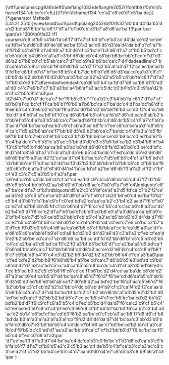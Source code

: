 {\rtf1\ansi\ansicpg936\deff0\deflang1033\deflangfe2052{\fonttbl{\f0\fnil\fcharset134 \'cb\'ce\'cc\'e5;}{\f1\fnil\fcharset134 \'ce\'a2\'c8\'ed\'d1\'c5\'ba\'da;}}
{\*\generator Msftedit 5.41.21.2510;}\viewkind4\uc1\pard\qc\lang2052\b\f0\fs32\'d0\'b4\'d4\'da\'b5\'da\'d2\'bb\'b8\'f6\'bb\'fa\'c6\'f7\'d1\'a7\'cf\'b0\'cb\'e3\'b7\'a8\'d6\'ae\'ba\'f3\par
\par
\pard\ri-1300\b0\fs22    \f1  coursera\'c9\'cf\'b5\'c4\'bb\'fa\'c6\'f7\'d1\'a7\'cf\'b0\'bf\'ce\'b3\'cc\'d4\'da\'ce\'d2\'ce\'de\'ca\'fd\'b4\'ce\'d6\'d8\'d0\'de\'d6\'ae\'ba\'f3\'a3\'ac\'d6\'d5\'d3\'da\'d4\'da\'bd\'b1\'d1\'a7\'bd\'f0\'b5\'c4\'b8\'f8\'c1\'a6\'d6\'a7\'b3\'d6\'cf\'c2\'bc\'e1\'b3\'d6\'d1\'a7\'cf\'b0\'b5\'bd\'c1\'cb\'b5\'da\'cb\'c4\'d6\'dc\'a1\'a3\'c3\'bf\'d6\'dc\'cb\'e4\'c8\'bb\'b6\'bc\'bb\'e1\'cd\'cf\'d1\'d3\'d6\'a2\'b7\'b8\'c0\'c1\'b5\'ab\'ca\'c7\'d7\'dc\'b9\'e9\'b6\'bc\'ca\'c7\'d4\'dadeadline\'c7\'b0\'cd\'ea\'b3\'c9\'c1\'cb\'cb\'f9\'d3\'d0\'b5\'c4\'d7\'f7\'d2\'b5\'a1\'a3\'d7\'f2\'cc\'ec\'be\'ad\'b9\'fd\'bc\'e8\'bf\'e0\'d7\'bf\'be\'f8\'b5\'c4\'b7\'dc\'b6\'b7\'d6\'d5\'d3\'da\'cd\'ea\'b3\'c9\'c1\'cb\'b5\'da\'d2\'bb\'b8\'f6\'d3\'d0\'ca\'b5\'bc\'ca\'d2\'e2\'d2\'e5\'b5\'c4\'bb\'fa\'c6\'f7\'d1\'a7\'cf\'b0\'cb\'e3\'b7\'a8\emdash\emdash\'ca\'d6\'d0\'b4\'ca\'fd\'d7\'d6\'ca\'b6\'b1\'f0\'a3\'a1\'d0\'c4\'c7\'e9\'b7\'c7\'b3\'a3\'bc\'a4\'b6\'af\'a3\'ac\'c5\'dc\'c0\'b4\'b5\'c3\'c9\'aa\'d2\'bb\'cf\'c2\'b0\'c9\'a1\'a3\par
    \'d2\'d4\'c7\'b0\'d7\'dc\'ca\'c7\'be\'f5\'b5\'c3\'cf\'f1\'ca\'b2\'c3\'b4\'bb\'fa\'c6\'f7\'d1\'a7\'cf\'b0\'b0\'a1\'cd\'bc\'cf\'f1\'ca\'b6\'b1\'f0\'b0\'a1\'b6\'bc\'ca\'c7\'ba\'dc\'c4\'d1\'ba\'dc\'b8\'df\'c9\'ee\'b5\'c4\'cd\'e6\'d2\'e2\'b6\'f9\'a3\'ac\'d0\'b4\'d2\'bb\'b8\'f6\'b3\'cc\'d0\'f2\'c4\'dc\'b9\'bb\'d7\'d4\'b6\'af\'ca\'b6\'b1\'f0\'ca\'d6\'d0\'b4\'b5\'c4\'ca\'fd\'d7\'d6\'cd\'ea\'c8\'ab\'b2\'bb\'bb\'e1\'b5\'c4\'a1\'a3\'b5\'ab\'ca\'c7\'be\'ad\'b9\'fd\'cb\'c4\'d6\'dc\'b5\'c4\'d1\'a7\'cf\'b0\'a3\'ac\'d7\'d4\'bc\'ba\'cd\'ea\'b3\'c9\'c1\'cb\'a3\'ac\'b8\'fc\'c1\'ee\'c8\'cb\'be\'aa\'d1\'c8\'b5\'c4\'ca\'c7\'d5\'e2\'b6\'ab\'ce\'f7\'bb\'b9\'d5\'e6\'b2\'bb\'ca\'c7\'ba\'dc\'c4\'d1\'a3\'a1\'d5\'fb\'b8\'f6\'b4\'fa\'c2\'eb\'c0\'ef\'b5\'c4\'c3\'bf\'d2\'bb\'b6\'ce\'ce\'d2\'b6\'bc\'c0\'ed\'bd\'e2\'b5\'c4\'ba\'dc\'c7\'e5\'b3\'fe\'a3\'ac\'c3\'bb\'d3\'d0\'d3\'c3\'b5\'bd\'ca\'b2\'c3\'b4\'b8\'df\'b4\'f3\'c9\'cf\'b5\'c4\'d6\'aa\'ca\'b6\'a3\'ac\'b8\'df\'d6\'d0\'c9\'fa\'d3\'a6\'b8\'c3\'be\'cd\'bf\'c9\'d2\'d4\'c8\'a5\'d1\'a7\'c1\'cb\'a1\'a3\'d5\'e6\'b5\'c4\'ba\'dc\'cf\'ed\'ca\'dc\'d5\'e2\'d6\'d6\'b8\'d0\'be\'f5\'a3\'ac\'d2\'f2\'ce\'aa\'d7\'d4\'bc\'ba\'ca\'c7\'d5\'e6\'b5\'c4\'d1\'a7\'b5\'bd\'c1\'cb\'b6\'ab\'ce\'f7\'a3\'ac\'d2\'d4\'ba\'f3\'d2\'b2\'b2\'bb\'bb\'e1\'b1\'bb\'c8\'cb\'cf\'b9\'ba\'f6\'d3\'c6\'c1\'cb\'a1\'a3\'cf\'df\'d0\'d4\'b4\'fa\'ca\'fd\'a1\'a2\'be\'d8\'d5\'f3\'a1\'a2\'cf\'f2\'c1\'bf\'c4\'e3\'c3\'c7\'c5\'a3\'b5\'c4\'a3\'a1\par
    \'c6\'e4\'ca\'b5\'c4\'dc\'b6\'c0\'c1\'a2\'cd\'ea\'b3\'c9\'cb\'c4\'d6\'dc\'b5\'c4\'d7\'f7\'d2\'b5\'d5\'e6\'b5\'c4\'bb\'b9\'d2\'aa\'b8\'d0\'d0\'bb\'d6\'ae\'c7\'b0\'d1\'a7\'b5\'c4\ldblquote\'c8\'e7\'ba\'ce\'d1\'a7\'cf\'b0\rdblquote\'d5\'e2\'c3\'c5\'bf\'ce\'a1\'a3\'d5\'fd\'ca\'c7\'d2\'f2\'ce\'aa\'d5\'e2\'c3\'c5\'bf\'ce\'ce\'d2\'d4\'d9\'d1\'a7\'cf\'b0\'c1\'cb20\'b6\'e0\'c4\'ea\'ba\'f3\'b2\'c5\'b4\'d3\'b8\'fc\'b1\'be\'c9\'cf\'c0\'ed\'bd\'e2\'ce\'aa\'ca\'b2\'c3\'b4\'d2\'aa\'d7\'f6\'cf\'b0\'cc\'e2\'a1\'a3\'b6\'cb\'d5\'fd\'c1\'cb\'b6\'d4\'d7\'f6\'cc\'e2\'b5\'c4\'cc\'ac\'b6\'c8\'a3\'ac\'d2\'b2\'b4\'d3\'d7\'f6\'cc\'e2\'d1\'a7\'b5\'bd\'c1\'cb\'d0\'ed\'b6\'e0\'a1\'a3\'d6\'aa\'ca\'b6\'b9\'e2\'bf\'b4\'ca\'c7\'d5\'c6\'ce\'d5\'b2\'bb\'c1\'cb\'b5\'c4\'a3\'ac\'d6\'bb\'d3\'d0\'d4\'da\'d7\'f6\'cc\'e2\'b5\'c4\'b9\'fd\'b3\'cc\'d6\'d0\'b2\'c5\'bf\'c9\'d2\'d4\'c0\'ed\'c7\'e5\'cb\'bc\'c2\'b7\'b0\'d1\'cb\'f9\'d3\'d0\'b5\'c4\'d6\'aa\'ca\'b6\'b5\'e3\'cf\'fb\'bb\'af\'ce\'fc\'ca\'d5\'a3\'ac\'d7\'ee\'d6\'d5\'c8\'da\'bb\'e1\'b9\'e1\'cd\'a8\'bc\'d3\'d2\'d4\'d3\'a6\'d3\'c3\'a1\'a3\'cf\'eb\'cf\'eb\'d5\'e2\'b2\'bb\'be\'cd\'ca\'c7\'cb\'d8\'d6\'ca\'bd\'cc\'d3\'fd\'d2\'bb\'d6\'b1\'c5\'c5\'b3\'e2\'b5\'c4\'cc\'e2\'ba\'a3\'d5\'bd\'ca\'f5\'c2\'f0\'a3\'bf\'b5\'bd\'b5\'d7\'cc\'e2\'ba\'a3\'d5\'bd\'ca\'f5\'b6\'d4\'bb\'b9\'ca\'c7\'b2\'bb\'b6\'d4\'c4\'d8\'a3\'ac\'ce\'d2\'d6\'bb\'c4\'dc\'c8\'a1\'b8\'f6\'c7\'c9\'bb\'d8\'b4\'f0\'c4\'e3\'d2\'b2\'b6\'d4\'d2\'b2\'b2\'bb\'b6\'d4\'c1\'cb\'a3\'baD\par
    \'c1\'ed\'cd\'e2\'d2\'bb\'b8\'f6\'b8\'d0\'b4\'a5\'be\'cd\'ca\'c7\'d6\'b8\'b5\'e3\'bd\'ad\'c9\'bd\'c8\'dd\'d2\'d7\'a3\'ac\'bd\'c5\'cc\'a4\'ca\'b5\'b5\'d8\'ba\'dc\'c4\'d1\'a1\'a3\'d0\'ed\'b6\'e0\'c1\'ec\'b5\'bc\'b0\'b2\'c5\'c5\'b8\'f6\'c8\'ce\'ce\'f1\'b6\'bc\'d2\'d4\'ce\'aa\'ba\'dc\'c8\'dd\'d2\'d7\'a3\'ac\'c6\'e4\'ca\'b5\'d7\'d4\'bc\'ba\'c8\'a5\'d7\'f6\'d7\'f6\'be\'cd\'d6\'aa\'b5\'c0\'bb\'b9\'d3\'d0\'d0\'ed\'b6\'e0\'b6\'ab\'ce\'f7\'d0\'e8\'d2\'aa\'bd\'e2\'be\'f6\'a3\'ac\'d5\'e6\'d7\'f6\'b2\'bb\'ba\'c3\'c1\'cb\'d2\'b2\'b2\'bb\'c4\'dc\'c8\'ab\'d4\'b9\'cf\'c2\'ca\'f4\'d2\'f2\'ce\'aa\'d5\'e6\'b5\'c4\'ca\'c7\'d7\'d4\'bc\'ba\'bf\'bc\'c2\'c7\'b2\'bb\'d6\'dc\'a1\'a3\'d5\'e2\'d2\'b2\'d0\'ed\'be\'cd\'ca\'c7\'d2\'bb\'b2\'bd\'b5\'c7\'cc\'ec\'b5\'c4\'c1\'ec\'b5\'bc\'ba\'cd\'d2\'bb\'b2\'bd\'b2\'bd\'d7\'f6\'c9\'cf\'c8\'a5\'b5\'c4\'c1\'ec\'b5\'bc\'d4\'da\'d7\'f6\'ca\'c2\'c9\'cf\'b5\'c4\'b2\'ee\'be\'e0\'b0\'c9\'a1\'a3\'b1\'ed\'c3\'e6\'c9\'cf\'bf\'b4\'b2\'bb\'b3\'f6\'ca\'b2\'c3\'b4\'a3\'ac\'d2\'bb\'b1\'c8\'bd\'cf\'be\'cd\'b3\'f6\'b2\'ee\'be\'e0\'c1\'cb\'a3\'ac\'b8\'f7\'d6\'d6\'cf\'b8\'bd\'da\'b0\'a1\'a3\'a1\'a3\'a1\'a3\'a1\'cb\'f9\'d2\'d4\'d4\'da\'d7\'d4\'bc\'ba\'c3\'bb\'d3\'d0\'bb\'fd\'c0\'db\'d7\'e3\'b9\'bb\'b5\'c4\'c4\'dc\'c1\'bf\'d6\'ae\'c7\'b0\'be\'cd\'b2\'bb\'cf\'a3\'cd\'fb\'cd\'f9\'b9\'dc\'c0\'ed\'d7\'aa\'a3\'ac\'bb\'b9\'ca\'c7\'cf\'b2\'bb\'b6\'d7\'f6\'bc\'bc\'ca\'f5\'b5\'c4\'bf\'ec\'c0\'d6\'a1\'a3\par
    \'d7\'ee\'ba\'f3\'d7\'a3\'d7\'d4\'bc\'ba\'c4\'dc\'cb\'b3\'c0\'fb\'bc\'e1\'b3\'d6\'cd\'ea\'b3\'c9\'bb\'fa\'c6\'f7\'d1\'a7\'cf\'b0\'d5\'e2\'c3\'c5\'b3\'ac\'d4\'de\'b5\'c4\'bf\'ce\'b3\'cc\'a3\'ac\'c8\'c3\'ce\'d2\'cf\'c2\'d2\'bb\'b4\'ce\'b5\'c4\'d7\'aa\'d0\'d0\'d4\'e7\'c8\'d5\'b3\'c9\'b9\'a6\'a1\'a3\par
}
 
